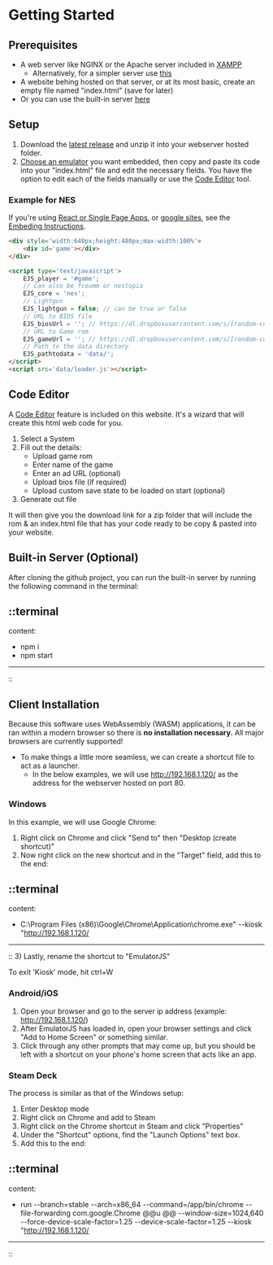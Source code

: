 # Getting Started

## Prerequisites

* A web server like NGINX or the Apache server included in [XAMPP](https://www.apachefriends.org/)
  * Alternatively, for a simpler server use [this](https://github.com/terreng/simple-web-server)
* A website behing hosted on that server, or at its most basic, create an empty file named "index.html" (save for later)
* Or you can use the built-in server [here](#built-in-server-optional)

## Setup

1) Download the [latest release](https://github.com/EmulatorJS/EmulatorJS/releases/) and unzip it into your webserver hosted folder.
2) [Choose an emulator](/docs/systems) you want embedded, then copy and paste its code into your "index.html" file and edit the necessary fields. You have the option to edit each of the fields manually or use the [Code Editor](#code-editor) tool.

### Example for NES

If you're using [React or Single Page Apps](/docs/embed#react-single-page-apps), or [google sites](/docs/embed#google-sites), see the [Embeding Instructions](/docs/embed).

```html
<div style='width:640px;height:480px;max-width:100%'>
    <div id='game'></div>
</div>

<script type='text/javascript'>
    EJS_player = '#game';
    // Can also be fceumm or nestopia
    EJS_core = 'nes';
    // Lightgun
    EJS_lightgun = false; // can be true or false
    // URL to BIOS file
    EJS_biosUrl = ''; // https://dl.dropboxusercontent.com/s/[random-code]/bios.bin
    // URL to Game rom
    EJS_gameUrl = ''; // https://dl.dropboxusercontent.com/s/[random-code]/mario.nes
    // Path to the data directory
    EJS_pathtodata = 'data/';
</script>
<script src='data/loader.js'></script>
```

## Code Editor

A [Code Editor](/editor) feature is included on this website. It's a wizard that will create this html web code for you.

1) Select a System
2) Fill out the details:
    * Upload game rom
    * Enter name of the game
    * Enter an ad URL (optional)
    * Upload bios file (if required)
    * Upload custom save state to be loaded on start (optional)
3) Generate out file

It will then give you the download link for a zip folder that will include the rom & an index.html file that has your code ready to be copy & pasted into your website.

## Built-in Server (Optional)

After cloning the github project, you can run the built-in server by running the following command in the terminal:

::terminal
---
content:
- npm i
- npm start
---
::

## Client Installation

Because this software uses WebAssembly (WASM) applications, it can be ran within a modern browser so there is **no installation necessary.**
All major browsers are currently supported!

* To make things a little more seamless, we can create a shortcut file to act as a launcher.
  * In the below examples, we will use http://192.168.1.120/ as the address for the webserver hosted on port 80.

### Windows

In this example, we will use Google Chrome:

1) Right click on Chrome and click "Send to" then "Desktop (create shortcut)"
2) Now right click on the new shortcut and in the "Target" field, add this to the end:

::terminal
---
content:
- C:\Program Files (x86)\Google\Chrome\Application\chrome.exe" --kiosk "http://192.168.1.120/
---
::
3) Lastly, rename the shortcut to "EmulatorJS"

To exit 'Kiosk' mode, hit ctrl+W

### Android/iOS

1) Open your browser and go to the server ip address (example: http://192.168.1.120/)
2) After EmulatorJS has loaded in, open your browser settings and click "Add to Home Screen" or something similar.
3) Click through any other prompts that may come up, but you should be left with a shortcut on your phone's home screen that acts like an app.

### Steam Deck

The process is similar as that of the Windows setup:

1) Enter Desktop mode
2) Right click on Chrome and add to Steam
3) Right click on the Chrome shortcut in Steam and click "Properties"
4) Under the "Shortcut" options, find the "Launch Options" text box.
5) Add this to the end:

::terminal
---
content:
- run --branch=stable --arch=x86_64 --command=/app/bin/chrome --file-forwarding com.google.Chrome @@u @@ --window-size=1024,640 --force-device-scale-factor=1.25 --device-scale-factor=1.25 --kiosk "http://192.168.1.120/
---
::
